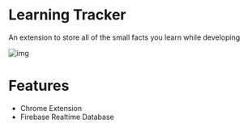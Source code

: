 # Learning Tracker

An extension to store all of the small facts you learn while developing

![img](https://i.imgur.com/vr3INPLl.png)

# Features

- Chrome Extension
- Firebase Realtime Database
